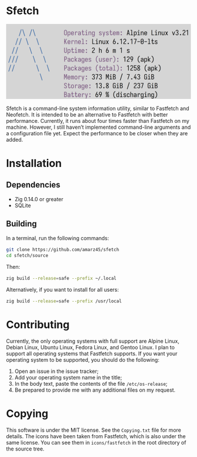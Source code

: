 # Sfetch

![Screenshot](screenshot.png)

Sfetch is a command-line system information utility, similar to Fastfetch and
Neofetch. It is intended to be an alternative to Fastfetch with better
performance. Currently, it runs about four times faster than Fastfetch on my
machine. However, I still haven’t implemented command-line arguments and a
configuration file yet. Expect the performance to be closer when they are added.

# Installation

## Dependencies

- Zig 0.14.0 or greater
- SQLite

## Building

In a terminal, run the following commands:

```sh
git clone https://github.com/amarz45/sfetch
cd sfetch/source
```

Then:

```sh
zig build --release=safe --prefix ~/.local
```

Alternatively, if you want to install for all users:

```sh
zig build --release=safe --prefix /usr/local
```

# Contributing

Currently, the only operating systems with full support are  Alpine Linux,
Debian Linux, Ubuntu Linux, Fedora Linux, and Gentoo Linux. I plan to support
all operating systems that Fastfetch supports. If you want your operating
system to be supported, you should do the following:

1. Open an issue in the issue tracker;
1. Add your operating system name in the title;
1. In the body text, paste the contents of the file `/etc/os-release`;
1. Be prepared to provide me with any additional files on my request.

# Copying

This software is under the MIT license. See the `Copying.txt` file for more
details. The icons have been taken from Fastfetch, which is also under the same
license. You can see them in `icons/fastfetch` in the root directory of the
source tree.
